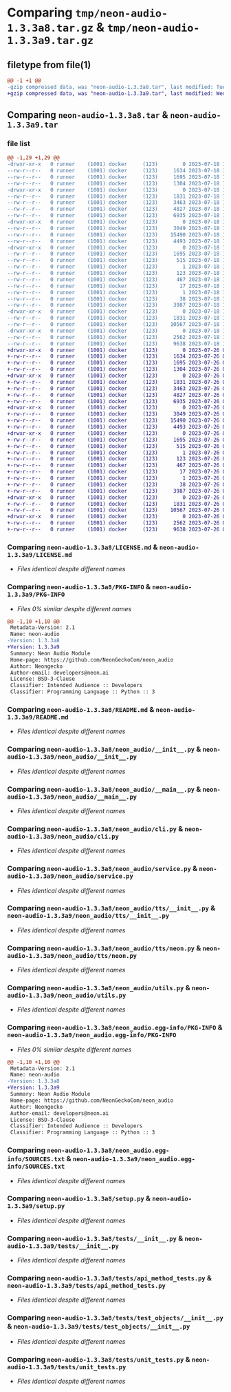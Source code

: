 # Comparing `tmp/neon-audio-1.3.3a8.tar.gz` & `tmp/neon-audio-1.3.3a9.tar.gz`

## filetype from file(1)

```diff
@@ -1 +1 @@
-gzip compressed data, was "neon-audio-1.3.3a8.tar", last modified: Tue Jul 18 19:17:31 2023, max compression
+gzip compressed data, was "neon-audio-1.3.3a9.tar", last modified: Wed Jul 26 00:54:54 2023, max compression
```

## Comparing `neon-audio-1.3.3a8.tar` & `neon-audio-1.3.3a9.tar`

### file list

```diff
@@ -1,29 +1,29 @@
-drwxr-xr-x   0 runner    (1001) docker     (123)        0 2023-07-18 19:17:31.211421 neon-audio-1.3.3a8/
--rw-r--r--   0 runner    (1001) docker     (123)     1634 2023-07-18 19:17:26.000000 neon-audio-1.3.3a8/LICENSE.md
--rw-r--r--   0 runner    (1001) docker     (123)     1695 2023-07-18 19:17:31.211421 neon-audio-1.3.3a8/PKG-INFO
--rw-r--r--   0 runner    (1001) docker     (123)     1304 2023-07-18 19:17:26.000000 neon-audio-1.3.3a8/README.md
-drwxr-xr-x   0 runner    (1001) docker     (123)        0 2023-07-18 19:17:31.207421 neon-audio-1.3.3a8/neon_audio/
--rw-r--r--   0 runner    (1001) docker     (123)     1831 2023-07-18 19:17:26.000000 neon-audio-1.3.3a8/neon_audio/__init__.py
--rw-r--r--   0 runner    (1001) docker     (123)     3463 2023-07-18 19:17:26.000000 neon-audio-1.3.3a8/neon_audio/__main__.py
--rw-r--r--   0 runner    (1001) docker     (123)     4827 2023-07-18 19:17:26.000000 neon-audio-1.3.3a8/neon_audio/cli.py
--rw-r--r--   0 runner    (1001) docker     (123)     6935 2023-07-18 19:17:26.000000 neon-audio-1.3.3a8/neon_audio/service.py
-drwxr-xr-x   0 runner    (1001) docker     (123)        0 2023-07-18 19:17:31.211421 neon-audio-1.3.3a8/neon_audio/tts/
--rw-r--r--   0 runner    (1001) docker     (123)     3049 2023-07-18 19:17:26.000000 neon-audio-1.3.3a8/neon_audio/tts/__init__.py
--rw-r--r--   0 runner    (1001) docker     (123)    15490 2023-07-18 19:17:26.000000 neon-audio-1.3.3a8/neon_audio/tts/neon.py
--rw-r--r--   0 runner    (1001) docker     (123)     4493 2023-07-18 19:17:26.000000 neon-audio-1.3.3a8/neon_audio/utils.py
-drwxr-xr-x   0 runner    (1001) docker     (123)        0 2023-07-18 19:17:31.211421 neon-audio-1.3.3a8/neon_audio.egg-info/
--rw-r--r--   0 runner    (1001) docker     (123)     1695 2023-07-18 19:17:31.000000 neon-audio-1.3.3a8/neon_audio.egg-info/PKG-INFO
--rw-r--r--   0 runner    (1001) docker     (123)      515 2023-07-18 19:17:31.000000 neon-audio-1.3.3a8/neon_audio.egg-info/SOURCES.txt
--rw-r--r--   0 runner    (1001) docker     (123)        1 2023-07-18 19:17:31.000000 neon-audio-1.3.3a8/neon_audio.egg-info/dependency_links.txt
--rw-r--r--   0 runner    (1001) docker     (123)      123 2023-07-18 19:17:31.000000 neon-audio-1.3.3a8/neon_audio.egg-info/entry_points.txt
--rw-r--r--   0 runner    (1001) docker     (123)      467 2023-07-18 19:17:31.000000 neon-audio-1.3.3a8/neon_audio.egg-info/requires.txt
--rw-r--r--   0 runner    (1001) docker     (123)       17 2023-07-18 19:17:31.000000 neon-audio-1.3.3a8/neon_audio.egg-info/top_level.txt
--rw-r--r--   0 runner    (1001) docker     (123)        1 2023-07-18 19:17:31.000000 neon-audio-1.3.3a8/neon_audio.egg-info/zip-safe
--rw-r--r--   0 runner    (1001) docker     (123)       38 2023-07-18 19:17:31.211421 neon-audio-1.3.3a8/setup.cfg
--rw-r--r--   0 runner    (1001) docker     (123)     3987 2023-07-18 19:17:26.000000 neon-audio-1.3.3a8/setup.py
-drwxr-xr-x   0 runner    (1001) docker     (123)        0 2023-07-18 19:17:31.211421 neon-audio-1.3.3a8/tests/
--rw-r--r--   0 runner    (1001) docker     (123)     1831 2023-07-18 19:17:26.000000 neon-audio-1.3.3a8/tests/__init__.py
--rw-r--r--   0 runner    (1001) docker     (123)    10567 2023-07-18 19:17:26.000000 neon-audio-1.3.3a8/tests/api_method_tests.py
-drwxr-xr-x   0 runner    (1001) docker     (123)        0 2023-07-18 19:17:31.211421 neon-audio-1.3.3a8/tests/test_objects/
--rw-r--r--   0 runner    (1001) docker     (123)     2562 2023-07-18 19:17:26.000000 neon-audio-1.3.3a8/tests/test_objects/__init__.py
--rw-r--r--   0 runner    (1001) docker     (123)     9638 2023-07-18 19:17:26.000000 neon-audio-1.3.3a8/tests/unit_tests.py
+drwxr-xr-x   0 runner    (1001) docker     (123)        0 2023-07-26 00:54:54.957049 neon-audio-1.3.3a9/
+-rw-r--r--   0 runner    (1001) docker     (123)     1634 2023-07-26 00:54:49.000000 neon-audio-1.3.3a9/LICENSE.md
+-rw-r--r--   0 runner    (1001) docker     (123)     1695 2023-07-26 00:54:54.957049 neon-audio-1.3.3a9/PKG-INFO
+-rw-r--r--   0 runner    (1001) docker     (123)     1304 2023-07-26 00:54:49.000000 neon-audio-1.3.3a9/README.md
+drwxr-xr-x   0 runner    (1001) docker     (123)        0 2023-07-26 00:54:54.957049 neon-audio-1.3.3a9/neon_audio/
+-rw-r--r--   0 runner    (1001) docker     (123)     1831 2023-07-26 00:54:49.000000 neon-audio-1.3.3a9/neon_audio/__init__.py
+-rw-r--r--   0 runner    (1001) docker     (123)     3463 2023-07-26 00:54:49.000000 neon-audio-1.3.3a9/neon_audio/__main__.py
+-rw-r--r--   0 runner    (1001) docker     (123)     4827 2023-07-26 00:54:49.000000 neon-audio-1.3.3a9/neon_audio/cli.py
+-rw-r--r--   0 runner    (1001) docker     (123)     6935 2023-07-26 00:54:49.000000 neon-audio-1.3.3a9/neon_audio/service.py
+drwxr-xr-x   0 runner    (1001) docker     (123)        0 2023-07-26 00:54:54.957049 neon-audio-1.3.3a9/neon_audio/tts/
+-rw-r--r--   0 runner    (1001) docker     (123)     3049 2023-07-26 00:54:49.000000 neon-audio-1.3.3a9/neon_audio/tts/__init__.py
+-rw-r--r--   0 runner    (1001) docker     (123)    15490 2023-07-26 00:54:49.000000 neon-audio-1.3.3a9/neon_audio/tts/neon.py
+-rw-r--r--   0 runner    (1001) docker     (123)     4493 2023-07-26 00:54:49.000000 neon-audio-1.3.3a9/neon_audio/utils.py
+drwxr-xr-x   0 runner    (1001) docker     (123)        0 2023-07-26 00:54:54.957049 neon-audio-1.3.3a9/neon_audio.egg-info/
+-rw-r--r--   0 runner    (1001) docker     (123)     1695 2023-07-26 00:54:54.000000 neon-audio-1.3.3a9/neon_audio.egg-info/PKG-INFO
+-rw-r--r--   0 runner    (1001) docker     (123)      515 2023-07-26 00:54:54.000000 neon-audio-1.3.3a9/neon_audio.egg-info/SOURCES.txt
+-rw-r--r--   0 runner    (1001) docker     (123)        1 2023-07-26 00:54:54.000000 neon-audio-1.3.3a9/neon_audio.egg-info/dependency_links.txt
+-rw-r--r--   0 runner    (1001) docker     (123)      123 2023-07-26 00:54:54.000000 neon-audio-1.3.3a9/neon_audio.egg-info/entry_points.txt
+-rw-r--r--   0 runner    (1001) docker     (123)      467 2023-07-26 00:54:54.000000 neon-audio-1.3.3a9/neon_audio.egg-info/requires.txt
+-rw-r--r--   0 runner    (1001) docker     (123)       17 2023-07-26 00:54:54.000000 neon-audio-1.3.3a9/neon_audio.egg-info/top_level.txt
+-rw-r--r--   0 runner    (1001) docker     (123)        1 2023-07-26 00:54:54.000000 neon-audio-1.3.3a9/neon_audio.egg-info/zip-safe
+-rw-r--r--   0 runner    (1001) docker     (123)       38 2023-07-26 00:54:54.957049 neon-audio-1.3.3a9/setup.cfg
+-rw-r--r--   0 runner    (1001) docker     (123)     3987 2023-07-26 00:54:49.000000 neon-audio-1.3.3a9/setup.py
+drwxr-xr-x   0 runner    (1001) docker     (123)        0 2023-07-26 00:54:54.957049 neon-audio-1.3.3a9/tests/
+-rw-r--r--   0 runner    (1001) docker     (123)     1831 2023-07-26 00:54:49.000000 neon-audio-1.3.3a9/tests/__init__.py
+-rw-r--r--   0 runner    (1001) docker     (123)    10567 2023-07-26 00:54:49.000000 neon-audio-1.3.3a9/tests/api_method_tests.py
+drwxr-xr-x   0 runner    (1001) docker     (123)        0 2023-07-26 00:54:54.957049 neon-audio-1.3.3a9/tests/test_objects/
+-rw-r--r--   0 runner    (1001) docker     (123)     2562 2023-07-26 00:54:49.000000 neon-audio-1.3.3a9/tests/test_objects/__init__.py
+-rw-r--r--   0 runner    (1001) docker     (123)     9638 2023-07-26 00:54:49.000000 neon-audio-1.3.3a9/tests/unit_tests.py
```

### Comparing `neon-audio-1.3.3a8/LICENSE.md` & `neon-audio-1.3.3a9/LICENSE.md`

 * *Files identical despite different names*

### Comparing `neon-audio-1.3.3a8/PKG-INFO` & `neon-audio-1.3.3a9/PKG-INFO`

 * *Files 0% similar despite different names*

```diff
@@ -1,10 +1,10 @@
 Metadata-Version: 2.1
 Name: neon-audio
-Version: 1.3.3a8
+Version: 1.3.3a9
 Summary: Neon Audio Module
 Home-page: https://github.com/NeonGeckoCom/neon_audio
 Author: Neongecko
 Author-email: developers@neon.ai
 License: BSD-3-Clause
 Classifier: Intended Audience :: Developers
 Classifier: Programming Language :: Python :: 3
```

### Comparing `neon-audio-1.3.3a8/README.md` & `neon-audio-1.3.3a9/README.md`

 * *Files identical despite different names*

### Comparing `neon-audio-1.3.3a8/neon_audio/__init__.py` & `neon-audio-1.3.3a9/neon_audio/__init__.py`

 * *Files identical despite different names*

### Comparing `neon-audio-1.3.3a8/neon_audio/__main__.py` & `neon-audio-1.3.3a9/neon_audio/__main__.py`

 * *Files identical despite different names*

### Comparing `neon-audio-1.3.3a8/neon_audio/cli.py` & `neon-audio-1.3.3a9/neon_audio/cli.py`

 * *Files identical despite different names*

### Comparing `neon-audio-1.3.3a8/neon_audio/service.py` & `neon-audio-1.3.3a9/neon_audio/service.py`

 * *Files identical despite different names*

### Comparing `neon-audio-1.3.3a8/neon_audio/tts/__init__.py` & `neon-audio-1.3.3a9/neon_audio/tts/__init__.py`

 * *Files identical despite different names*

### Comparing `neon-audio-1.3.3a8/neon_audio/tts/neon.py` & `neon-audio-1.3.3a9/neon_audio/tts/neon.py`

 * *Files identical despite different names*

### Comparing `neon-audio-1.3.3a8/neon_audio/utils.py` & `neon-audio-1.3.3a9/neon_audio/utils.py`

 * *Files identical despite different names*

### Comparing `neon-audio-1.3.3a8/neon_audio.egg-info/PKG-INFO` & `neon-audio-1.3.3a9/neon_audio.egg-info/PKG-INFO`

 * *Files 0% similar despite different names*

```diff
@@ -1,10 +1,10 @@
 Metadata-Version: 2.1
 Name: neon-audio
-Version: 1.3.3a8
+Version: 1.3.3a9
 Summary: Neon Audio Module
 Home-page: https://github.com/NeonGeckoCom/neon_audio
 Author: Neongecko
 Author-email: developers@neon.ai
 License: BSD-3-Clause
 Classifier: Intended Audience :: Developers
 Classifier: Programming Language :: Python :: 3
```

### Comparing `neon-audio-1.3.3a8/neon_audio.egg-info/SOURCES.txt` & `neon-audio-1.3.3a9/neon_audio.egg-info/SOURCES.txt`

 * *Files identical despite different names*

### Comparing `neon-audio-1.3.3a8/setup.py` & `neon-audio-1.3.3a9/setup.py`

 * *Files identical despite different names*

### Comparing `neon-audio-1.3.3a8/tests/__init__.py` & `neon-audio-1.3.3a9/tests/__init__.py`

 * *Files identical despite different names*

### Comparing `neon-audio-1.3.3a8/tests/api_method_tests.py` & `neon-audio-1.3.3a9/tests/api_method_tests.py`

 * *Files identical despite different names*

### Comparing `neon-audio-1.3.3a8/tests/test_objects/__init__.py` & `neon-audio-1.3.3a9/tests/test_objects/__init__.py`

 * *Files identical despite different names*

### Comparing `neon-audio-1.3.3a8/tests/unit_tests.py` & `neon-audio-1.3.3a9/tests/unit_tests.py`

 * *Files identical despite different names*

